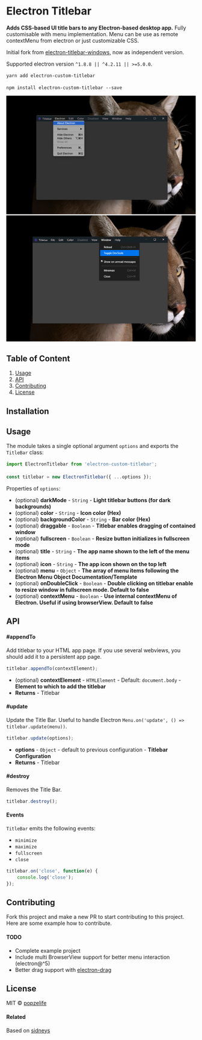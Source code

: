 # Electron Titlebar

**Adds CSS-based UI title bars to any Electron-based desktop app.**
Fully customisable with menu implementation. Menu can be use as remote contextMenu from electron or just customizable CSS.

Initial fork from [electron-titlebar-windows](https://github.com/sidneys/electron-titlebar-windows), now as independent version.

Supported electron version `^1.8.8 || ^4.2.11 || >=5.0.0`.

```
yarn add electron-custom-titlebar

npm install electron-custom-titlebar --save
```

![screen](https://raw.githubusercontent.com/popzelife/electron-custom-titlebar/master/screen.png)
![screen2](https://raw.githubusercontent.com/popzelife/electron-custom-titlebar/master/screen2.png)

## Table of Content

1. [Usage](#usage)
2. [API](#api)
3. [Contributing](#contributing)
4. [License](#license)

## Installation


## Usage

The module takes a single optional argument `options` and exports the `TitleBar` class:

```js
import ElectronTitlebar from 'electron-custom-titlebar';

const titlebar = new ElectronTitlebar({ ...options });
```

Properties of `options`:
 - (optional) **darkMode** - `String` - **Light titlebar buttons (for dark backgrounds)**
 - (optional) **color** - `String` - **Icon color (Hex)**
 - (optional) **backgroundColor** - `String` - **Bar color (Hex)**
 - (optional) **draggable** - `Boolean` - **Titlebar enables dragging of contained window**
 - (optional) **fullscreen** - `Boolean` - **Resize button initializes in fullscreen mode**
 - (optional) **title** - `String` - **The app name shown to the left of the menu items**
 - (optional) **icon** - `String` - **The app icon shown on the top left**
 - (optional) **menu** - `Object` - **The array of menu items following the Electron Menu Object Documentation/Template**
 - (optional) **onDoubleClick** - `Boolean` - **Double clicking on titlebar enable to resize window in fullscreen mode. Default to false**
 - (optional) **contextMenu** - `Boolean` - **Use internal contextMenu of Electron. Useful if using browserView. Default to false**

## API

#### #appendTo

Add titlebar to your HTML app page. If you use several webviews, you should add it to a persistent app page.

```js
titlebar.appendTo(contextElement);
```

 - (optional) **contextElement** - `HTMLElement` - Default: `document.body` - **Element to which to add the titlebar**
 - **Returns** - Titlebar

#### #update

Update the Title Bar. Useful to handle Electron `Menu.on('update', () => titlebar.update(menu))`.

```js
titlebar.update(options);
```

 - **options** - `Object` - default to previous configuration - **Titlebar Configuration**
 - **Returns** - Titlebar

#### #destroy

Removes the Title Bar.

```js
titlebar.destroy();
```

#### Events

`TitleBar` emits the following events:

- `minimize`
- `maximize`
- `fullscreen`
- `close`

```js
titlebar.on('close', function(e) {
    console.log('close');
});
```

## Contributing

Fork this project and make a new PR to start contributing to this project. Here are some example how to contribute.

#### TODO

- Complete example project
- Include multi BrowserView support for better menu interaction (electron@^5)
- Better drag support with [electron-drag](https://www.npmjs.com/package/electron-drag)

## License

MIT © [popzelife](https://taurus.sh)

#### Related

Based on [sidneys](http://sidneys.github.io)
